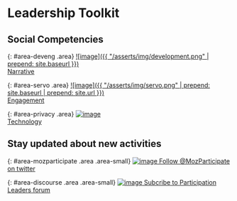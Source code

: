 # Leadership Toolkit

## Social Competencies

{: #area-deveng .area}
[![image]({{ "/asserts/img/development.png" | prepend: site.baseurl }})<br>
Narrative](area/narrative)

{: #area-servo .area}
[![image]({{ "/asserts/img/servo.png" | prepend: site.baseurl | prepend: site.url }})<br>
Engagement](area/engagement)

{: #area-privacy .area}
[![image](/leadership/asserts/img/privacy.png)<br>
Technology](area/technologyn)

## Stay updated about new activities

{: #area-mozparticipate .area .area-small}
[![image](/leadership/asserts/img/participation.png)
Follow @MozParticipate on twitter](https://twitter.com/intent/follow/?screen_name=MozParticipate)

{: #area-discourse .area .area-small}
[![image](/leadership/asserts/img/discourse.png)
Subcribe to Participation Leaders forum](https://discourse.mozilla-community.org/c/participation-leaders)

